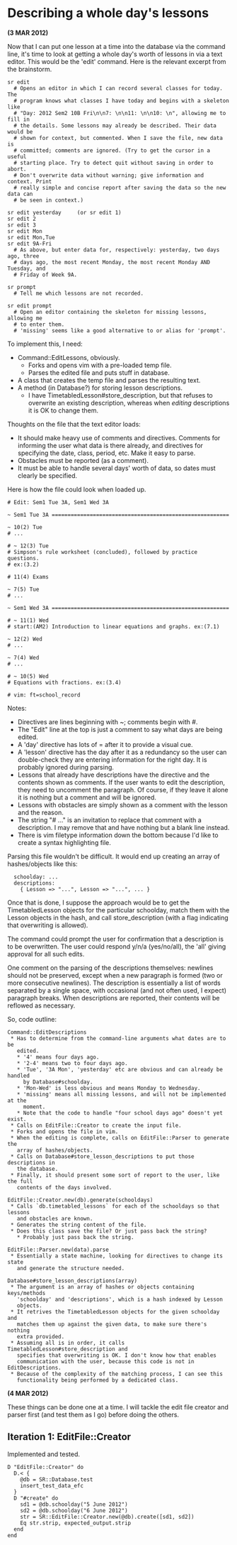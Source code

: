 # Describing a whole day's lessons

**(3 MAR 2012)**

Now that I can put one lesson at a time into the database via the command line,
it's time to look at getting a whole day's worth of lessons in via a text
editor. This would be the 'edit' command. Here is the relevant excerpt from the
brainstorm.

    sr edit
      # Opens an editor in which I can record several classes for today. The
      # program knows what classes I have today and begins with a skeleton like
      # "Day: 2012 Sem2 10B Fri\n\n7: \n\n11: \n\n10: \n", allowing me to fill in
      # the details. Some lessons may already be described. Their data would be
      # shown for context, but commented. When I save the file, new data is
      # committed; comments are ignored. (Try to get the cursor in a useful
      # starting place. Try to detect quit without saving in order to abort.
      # Don't overwrite data without warning; give information and context. Print
      # really simple and concise report after saving the data so the new data can
      # be seen in context.)

    sr edit yesterday     (or sr edit 1)
    sr edit 2
    sr edit 3
    sr edit Mon
    sr edit Mon,Tue
    sr edit 9A-Fri
      # As above, but enter data for, respectively: yesterday, two days ago, three
      # days ago, the most recent Monday, the most recent Monday AND Tuesday, and
      # Friday of Week 9A.

    sr prompt
      # Tell me which lessons are not recorded.

    sr edit prompt
      # Open an editor containing the skeleton for missing lessons, allowing me
      # to enter them.
      # 'missing' seems like a good alternative to or alias for 'prompt'.

To implement this, I need:

* Command::EditLessons, obviously.
  * Forks and opens vim with a pre-loaded temp file.
  * Parses the edited file and puts stuff in database.
* A class that creates the temp file and parses the resulting text.
* A method (in Database?) for storing lesson descriptions.
  * I have TimetabledLesson#store\_description, but that refuses to overwrite an
    existing description, whereas when _editing_ descriptions it is OK to change
    them.

Thoughts on the file that the text editor loads:

* It should make heavy use of comments and directives. Comments for informing
  the user what data is there already, and directives for specifying the date,
  class, period, etc. Make it easy to parse.
* Obstacles must be reported (as a comment).
* It must be able to handle several days' worth of data, so dates must clearly
  be specified.

Here is how the file could look when loaded up.

    # Edit: Sem1 Tue 3A, Sem1 Wed 3A

    ~ Sem1 Tue 3A ========================================================

    ~ 10(2) Tue
    # ...

    # ~ 12(3) Tue
    # Simpson's rule worksheet (concluded), followed by practice questions.
    # ex:(3.2)

    # 11(4) Exams

    ~ 7(5) Tue
    # ...

    ~ Sem1 Wed 3A ========================================================

    # ~ 11(1) Wed
    # start:(AM2) Introduction to linear equations and graphs. ex:(7.1)

    ~ 12(2) Wed
    # ...

    ~ 7(4) Wed
    # ...

    # ~ 10(5) Wed
    # Equations with fractions. ex:(3.4)

    # vim: ft=school_record

Notes:

* Directives are lines beginning with ~; comments begin with #.
* The "Edit" line at the top is just a comment to say what days are being
  edited.
* A 'day' directive has lots of = after it to provide a visual cue.
* A 'lesson' directive has the day after it as a redundancy so the user can
  double-check they are entering information for the right day. It is probably
  ignored during parsing.
* Lessons that already have descriptions have the directive and the contents
  shown as comments. If the user wants to edit the description, they need to
  uncomment the paragraph. Of course, if they leave it alone it is nothing but a
  comment and will be ignored.
* Lessons with obstacles are simply shown as a comment with the lesson and the
  reason.
* The string "# ..." is an invitation to replace that comment with a
  description. I may remove that and have nothing but a blank line instead.
* There is vim filetype information down the bottom because I'd like to create a
  syntax highlighting file.

Parsing this file wouldn't be difficult. It would end up creating an array of
hashes/objects like this:

      schoolday: ...
      descriptions:
        { Lesson => "...", Lesson => "...", ... }

Once that is done, I suppose the approach would be to get the TimetabledLesson
objects for the particular schoolday, match them with the Lesson objects in the
hash, and call store\_description (with a flag indicating that overwriting is
allowed).

The command could prompt the user for confirmation that a description is to be
overwritten. The user could respond y/n/a (yes/no/all), the 'all' giving
approval for all such edits.

One comment on the parsing of the descriptions themselves: newlines should not
be preserved, except when a new paragraph is formed (two or more consecutive
newlines). The description is essentially a list of words separated by a single
space, with occasional (and not often used, I expect) paragraph breaks. When
descriptions are reported, their contents will be reflowed as necessary.

So, code outline:

    Command::EditDescriptions
     * Has to determine from the command-line arguments what dates are to be
       edited.
       * '4' means four days ago.
       * '2-4' means two to four days ago.
       * 'Tue', '3A Mon', 'yesterday' etc are obvious and can already be handled
         by Database#schoolday.
       * 'Mon-Wed' is less obvious and means Monday to Wednesday.
       * 'missing' means all missing lessons, and will not be implemented at the
         moment.
       * Note that the code to handle "four school days ago" doesn't yet exist.
     * Calls on EditFile::Creator to create the input file.
     * Forks and opens the file in vim.
     * When the editing is complete, calls on EditFile::Parser to generate the
       array of hashes/objects.
     * Calls on Database#store_lesson_descriptions to put those descriptions in
       the database.
     * Finally, it should present some sort of report to the user, like the full
       contents of the days involved.

    EditFile::Creator.new(db).generate(schooldays)
     * Calls `db.timetabled_lessons` for each of the schooldays so that lessons
       and obstacles are known.
     * Generates the string content of the file.
     * Does this class save the file? Or just pass back the string?
       * Probably just pass back the string.

    EditFile::Parser.new(data).parse
     * Essentially a state machine, looking for directives to change its state
       and generate the structure needed.

    Database#store_lesson_descriptions(array)
     * The argument is an array of hashes or objects containing keys/methods
       'schoolday' and 'descriptions', which is a hash indexed by Lesson
       objects.
     * It retrives the TimetabledLesson objects for the given schoolday and
       matches them up against the given data, to make sure there's nothing
       extra provided.
     * Assuming all is in order, it calls TimetabledLesson#store_description and
       specifies that overwriting is OK. I don't know how that enables
       communication with the user, because this code is not in EditDescriptions.
     * Because of the complexity of the matching process, I can see this
       functionality being performed by a dedicated class.

**(4 MAR 2012)**

These things can be done one at a time. I will tackle the edit file creator and
parser first (and test them as I go) before doing the others.

## Iteration 1: EditFile::Creator

Implemented and tested.

    D "EditFile::Creator" do
      D.< {
        @db = SR::Database.test
        insert_test_data_efc
      }
      D "#create" do
        sd1 = @db.schoolday("5 June 2012")
        sd2 = @db.schoolday("6 June 2012")
        str = SR::EditFile::Creator.new(@db).create([sd1, sd2])
        Eq str.strip, expected_output.strip
      end
    end

